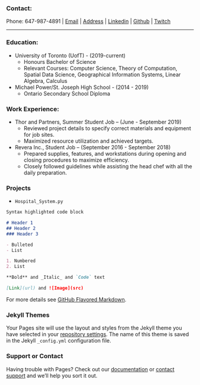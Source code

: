 ### Contact:
Phone: 647-987-4891 | [Email](mailto:guyrdmello@gmail.com) | [Address](https://www.google.com/maps/place/564+Renforth+Dr,+Etobicoke,+ON+M9C+2N5/@43.652174,-79.5824024,17z/data=!3m1!4b1!4m5!3m4!1s0x882b383660917d5f:0xa219f5b397cd492!8m2!3d43.652174!4d-79.5802137) | [Linkedin](https://www.linkedin.com/in/guydmello/) | [Github](https://github.com/guydmello) | [Twitch](https://www.twitch.tv/geezus_almighty)
******

### Education:
- University of Toronto (UofT) - (2019-current)
  * Honours Bachelor of Science
  * Relevant Courses: Computer Science, Theory of Computation, Spatial Data Science, Geographical Information Systems, Linear Algebra, Calculus
- Michael Power/St. Joseph High School - (2014 - 2019)
  * Ontario Secondary School Diploma

### Work Experience:
- Thor and Partners, Summer Student Job – (June - September 2019)
  * Reviewed project details to specify correct materials and equipment for job sites.
  * Maximized resource utilization and achieved targets.
- Revera Inc., Student Job – (September 2016 - September 2018)
  * Prepared supplies, features, and workstations during opening and closing procedures to maximize efficiency.
  * Closely followed guidelines while assisting the head chef with all the daily preparation.

### Projects
- `Hospital_System.py`

```markdown
Syntax highlighted code block

# Header 1
## Header 2
### Header 3

- Bulleted
- List

1. Numbered
2. List

**Bold** and _Italic_ and `Code` text

[Link](url) and ![Image](src)
```

For more details see [GitHub Flavored Markdown](https://guides.github.com/features/mastering-markdown/).

### Jekyll Themes

Your Pages site will use the layout and styles from the Jekyll theme you have selected in your [repository settings](https://github.com/guydmello/guydmello.github.io/settings/pages). The name of this theme is saved in the Jekyll `_config.yml` configuration file.

### Support or Contact

Having trouble with Pages? Check out our [documentation](https://docs.github.com/categories/github-pages-basics/) or [contact support](https://support.github.com/contact) and we’ll help you sort it out.
